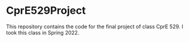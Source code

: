 # CprE529Project
This repository contains the code for the final project of class CprE 529. I took this class in Spring 2022. 
